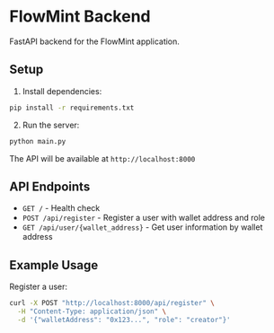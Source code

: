 # FlowMint Backend

FastAPI backend for the FlowMint application.

## Setup

1. Install dependencies:
```bash
pip install -r requirements.txt
```

2. Run the server:
```bash
python main.py
```

The API will be available at `http://localhost:8000`

## API Endpoints

- `GET /` - Health check
- `POST /api/register` - Register a user with wallet address and role
- `GET /api/user/{wallet_address}` - Get user information by wallet address

## Example Usage

Register a user:
```bash
curl -X POST "http://localhost:8000/api/register" \
  -H "Content-Type: application/json" \
  -d '{"walletAddress": "0x123...", "role": "creator"}'
```
